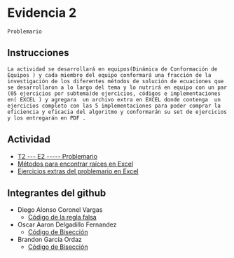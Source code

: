 # Evidencia 2
    Problemario

## Instrucciones
    La actividad se desarrollará en equipos(Dinámica de Conformación de Equipos ) y cada miembro del equipo conformará una fracción de la investigación de los diferentes métodos de solución de ecuaciones que se desarrollaron a lo largo del tema y lo nutrirá en equipo con un par (05 ejercicios por subtema)de ejercicios, códigos e implementaciones en( EXCEL ) y agregara  un archivo extra en EXCEL donde contenga  un ejercicios completo con las 5 implementaciones para poder comprar la eficiencia y eficacia del algoritmo y conformarán su set de ejercicios y los entregarán en PDF .

## Actividad
- [T2 ---  E2   -----  Problemario](/Tema%202/Evidencia%202/T2%20---%20%20E2%20%20%20-----%20%20Problemario.pdf)
- [Métodos para encontrar raíces en Excel](/Tema%202/Evidencia%202/Métodos%20para%20encontrar%20raices.xlsx)
- [Ejercicios extras del problemario en Excel](/Tema%202/Evidencia%202/Ejercicio%20extra%20-%20comparación%20de%20métodos.xlsx)


## Integrantes del github
- Diego Alonso Coronel Vargas
    - [Código de la regla falsa](/Tema%202/Evidencia%202/Codigo_regla_falsa.py)
- Oscar Aaron Delgadillo Fernandez
    - [Código de Bisección](/Tema%202/Evidencia%202/Codigo_biseccion.py)
- Brandon García Ordaz
    - [Código de Bisección](/Tema%202/Evidencia%202/Codigo_biseccion.py)